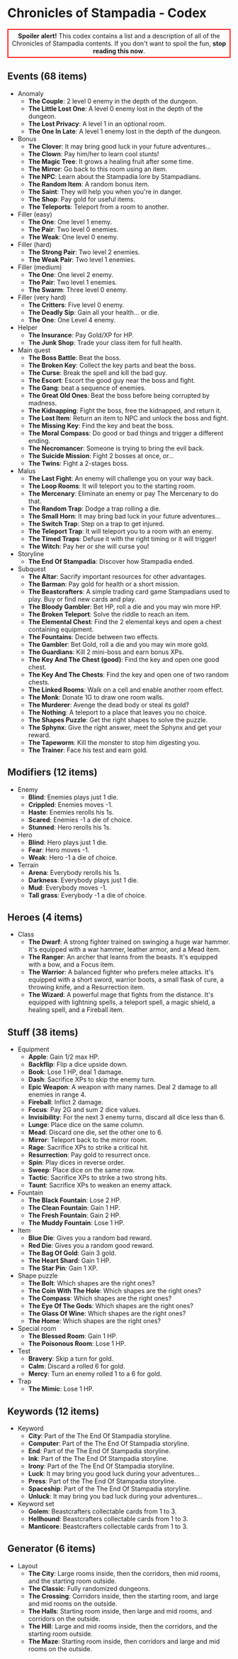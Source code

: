 # Chronicles of Stampadia - Codex

<div align=center style='border:2px solid red;padding:5px'><b>Spoiler alert!</b> This codex contains a list and a description of all of the Chronicles of Stampadia contents. If you don't want to spoil the fun, <b>stop reading this now</b>.</div>

## Events (68 items)

- Anomaly
  - **The Couple**: 2 level 0 enemy in the depth of the dungeon.
  - **The Little Lost One**: A level 0 enemy lost in the depth of the dungeon.
  - **The Lost Privacy**: A level 1 in an optional room.
  - **The One In Late**: A level 1 enemy lost in the depth of the dungeon.
- Bonus
  - **The Clover**: It may bring good luck in your future adventures...
  - **The Clown**: Pay him/her to learn cool stunts!
  - **The Magic Tree**: It grows a healing fruit after some time.
  - **The Mirror**: Go back to this room using an item.
  - **The NPC**: Learn about the Stampadia lore by Stampadians.
  - **The Random Item**: A random bonus item.
  - **The Saint**: They will help you when you're in danger.
  - **The Shop**: Pay gold for useful items.
  - **The Teleports**: Teleport from a room to another.
- Filler (easy)
  - **The One**: One level 1 enemy.
  - **The Pair**: Two level 0 enemies.
  - **The Weak**: One level 0 enemy.
- Filler (hard)
  - **The Strong Pair**: Two level 2 enemies.
  - **The Weak Pair**: Two level 1 enemies.
- Filler (medium)
  - **The One**: One level 2 enemy.
  - **The Pair**: Two level 1 enemies.
  - **The Swarm**: Three level 0 enemy.
- Filler (very hard)
  - **The Critters**: Five level 0 enemy.
  - **The Deadly Sip**: Gain all your health... or die.
  - **The One**: One Level 4 enemy.
- Helper
  - **The Insurance**: Pay Gold/XP for HP.
  - **The Junk Shop**: Trade your class item for full health.
- Main quest
  - **The Boss Battle**: Beat the boss.
  - **The Broken Key**: Collect the key parts and beat the boss.
  - **The Curse**: Break the spell and kill the bad guy.
  - **The Escort**: Escort the good guy near the boss and fight.
  - **The Gang**: beat a sequence of enemies.
  - **The Great Old Ones**: Beat the boss before being corrupted by madness.
  - **The Kidnapping**: Fight the boss, free the kidnapped, and return it.
  - **The Lost Item**: Return an item to NPC and unlock the boss and fight.
  - **The Missing Key**: Find the key and beat the boss.
  - **The Moral Compass**: Do good or bad things and trigger a different ending.
  - **The Necromancer**: Someone is trying to bring the evil back.
  - **The Suicide Mission**: Fight 2 bosses at once, or...
  - **The Twins**: Fight a 2-stages boss.
- Malus
  - **The Last Fight**: An enemy will challenge you on your way back.
  - **The Loop Rooms**: It will teleport you to the starting room.
  - **The Mercenary**: Eliminate an enemy or pay The Mercenary to do that.
  - **The Random Trap**: Dodge a trap rolling a die.
  - **The Small Horn**: It may bring bad luck in your future adventures...
  - **The Switch Trap**: Step on a trap to get injured.
  - **The Teleport Trap**: It will teleport you to a room with an enemy.
  - **The Timed Traps**: Defuse it with the right timing or it will trigger!
  - **The Witch**: Pay her or she will curse you!
- Storyline
  - **The End Of Stampadia**: Discover how Stampadia ended.
- Subquest
  - **The Altar**: Sacrify important resources for other advantages.
  - **The Barman**: Pay gold for health or a short mission.
  - **The Beastcrafters**: A simple trading card game Stampadians used to play. Buy or find new cards and play.
  - **The Bloody Gambler**: Bet HP, roll a die and you may win more HP.
  - **The Broken Teleport**: Solve the riddle to reach an item.
  - **The Elemental Chest**: Find the 2 elemental keys and open a chest containing equipment.
  - **The Fountains**: Decide between two effects.
  - **The Gambler**: Bet Gold, roll a die and you may win more gold.
  - **The Guardians**: Kill 2 mini-boss and earn bonus XPs.
  - **The Key And The Chest (good)**: Find the key and open one good chest.
  - **The Key And The Chests**: Find the key and open one of two random chests.
  - **The Linked Rooms**: Walk on a cell and enable another room effect.
  - **The Monk**: Donate 1G to draw one room walls.
  - **The Murderer**: Avenge the dead body or steal its gold?
  - **The Nothing**: A teleport to a place that leaves you no choice.
  - **The Shapes Puzzle**: Get the right shapes to solve the puzzle.
  - **The Sphynx**: Give the right answer, meet the Sphynx and get your reward.
  - **The Tapeworm**: Kill the monster to stop him digesting you.
  - **The Trainer**: Face his test and earn gold.

## Modifiers (12 items)

- Enemy
  - **Blind**: Enemies plays just 1 die.
  - **Crippled**: Enemies moves -1.
  - **Haste**: Enemies rerolls his 1s.
  - **Scared**: Enemies -1 a die of choice.
  - **Stunned**: Hero rerolls his 1s.
- Hero
  - **Blind**: Hero plays just 1 die.
  - **Fear**: Hero moves -1.
  - **Weak**: Hero -1 a die of choice.
- Terrain
  - **Arena**: Everybody rerolls his 1s.
  - **Darkness**: Everybody plays just 1 die.
  - **Mud**: Everybody moves -1.
  - **Tall grass**: Everybody -1 a die of choice.

## Heroes (4 items)

- Class
  - **The Dwarf**: A strong fighter trained on swinging a huge war hammer. It's equipped with a war hammer, leather armor, and a Mead item.
  - **The Ranger**: An archer that learns from the beasts. It's equipped with a bow, and a Focus item.
  - **The Warrior**: A balanced fighter who prefers melee attacks. It's equipped with a short sword, warrior boots, a small flask of cure, a throwing knife, and a Resurrection item.
  - **The Wizard**: A powerful mage that fights from the distance. It's equipped with lightning spells, a teleport spell, a magic shield, a healing spell, and a Fireball item.

## Stuff (38 items)

- Equipment
  - **Apple**: Gain 1/2 max HP.
  - **Backflip**: Flip a dice upside down.
  - **Book**: Lose 1 HP, deal 1 damage.
  - **Dash**: Sacrifice XPs to skip the enemy turn.
  - **Epic Weapon**: A weapon with many names. Deal 2 damage to all enemies in range 4.
  - **Fireball**: Inflict 2 damage.
  - **Focus**: Pay 2G and sum 2 dice values.
  - **Invisibility**: For the next 3 enemy turns, discard all dice less than 6.
  - **Lunge**: Place dice on the same column.
  - **Mead**: Discard one die, set the other one to 6.
  - **Mirror**: Teleport back to the mirror room.
  - **Rage**: Sacrifice XPs to strike a critical hit.
  - **Resurrection**: Pay gold to resurrect once.
  - **Spin**: Play dices in reverse order.
  - **Sweep**: Place dice on the same row.
  - **Tactic**: Sacrifice XPs to strike a two strong hits.
  - **Taunt**: Sacrifice XPs to weaken an enemy attack.
- Fountain
  - **The Black Fountain**: Lose 2 HP.
  - **The Clean Fountain**: Gain 1 HP.
  - **The Fresh Fountain**: Gain 2 HP.
  - **The Muddy Fountain**: Lose 1 HP.
- Item
  - **Blue Die**: Gives you a random bad reward.
  - **Red Die**: Gives you a random good reward.
  - **The Bag Of Gold**: Gain 3 gold.
  - **The Heart Shard**: Gain 1 HP.
  - **The Star Pin**: Gain 1 XP.
- Shape puzzle
  - **The Bolt**: Which shapes are the right ones?
  - **The Coin With The Hole**: Which shapes are the right ones?
  - **The Compass**: Which shapes are the right ones?
  - **The Eye Of The Gods**: Which shapes are the right ones?
  - **The Glass Of Wine**: Which shapes are the right ones?
  - **The Home**: Which shapes are the right ones?
- Special room
  - **The Blessed Room**: Gain 1 HP.
  - **The Poisonous Room**: Lose 1 HP.
- Test
  - **Bravery**: Skip a turn for gold.
  - **Calm**: Discard a rolled 6 for gold.
  - **Mercy**: Turn an enemy rolled 1 to a 6 for gold.
- Trap
  - **The Mimic**: Lose 1 HP.

## Keywords (12 items)

- Keyword
  - **City**: Part of the The End Of Stampadia storyline.
  - **Computer**: Part of the The End Of Stampadia storyline.
  - **End**: Part of the The End Of Stampadia storyline.
  - **Ink**: Part of the The End Of Stampadia storyline.
  - **Irony**: Part of the The End Of Stampadia storyline.
  - **Luck**: It may bring you good luck during your adventures...
  - **Press**: Part of the The End Of Stampadia storyline.
  - **Spaceship**: Part of the The End Of Stampadia storyline.
  - **Unluck**: It may bring you bad luck during your adventures...
- Keyword set
  - **Golem**: Beastcrafters collectable cards from 1 to 3.
  - **Hellhound**: Beastcrafters collectable cards from 1 to 3.
  - **Manticore**: Beastcrafters collectable cards from 1 to 3.

## Generator (6 items)

- Layout
  - **The City**: Large rooms inside, then the corridors, then mid rooms, and the starting room outside.
  - **The Classic**: Fully randomized dungeons.
  - **The Crossing**: Corridors inside, then the starting room, and large and mid rooms on the outside.
  - **The Halls**: Starting room inside, then large and mid rooms, and corridors on the outside.
  - **The Hill**: Large and mid rooms inside, then the corridors, and the starting room outside.
  - **The Maze**: Starting room inside, then corridors and large and mid rooms on the outside.
